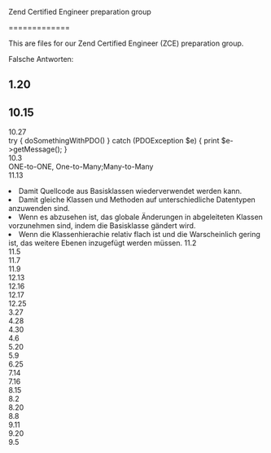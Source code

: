 Zend Certified Engineer preparation group

=============

This are files for our Zend Certified Engineer (ZCE) preparation group.

Falsche Antworten:

1.20<br>
--
10.15<br>
--
10.27<br>
try { doSomethingWithPDO()
} catch (PDOException $e) {
print $e->getMessage();
}
<br>
10.3<br>
ONE-to-ONE, One-to-Many;Many-to-Many
<br>
11.13<br>
<li>Damit Quellcode aus Basisklassen wiederverwendet werden kann.
<li>Damit gleiche Klassen und Methoden auf unterschiedliche Datentypen anzuwenden sind.
<li>Wenn es abzusehen ist, das globale Änderungen in abgeleiteten Klassen vorzunehmen sind, indem die Basisklasse gändert wird.
<li>Wenn die Klassenhierachie relativ flach ist und die Warscheinlich gering ist, das weitere Ebenen inzugefügt werden müssen.
11.2<br>
11.5<br>
11.7<br>
11.9<br>
12.13<br>
12.16<br>
12.17<br>
12.25<br>
3.27<br>
4.28<br>
4.30<br>
4.6<br>
5.20<br>
5.9<br>
6.25<br>
7.14<br>
7.16<br>
8.15<br>
8.2<br>
8.20<br>
8.8<br>
9.11<br>
9.20<br>
9.5<br>

